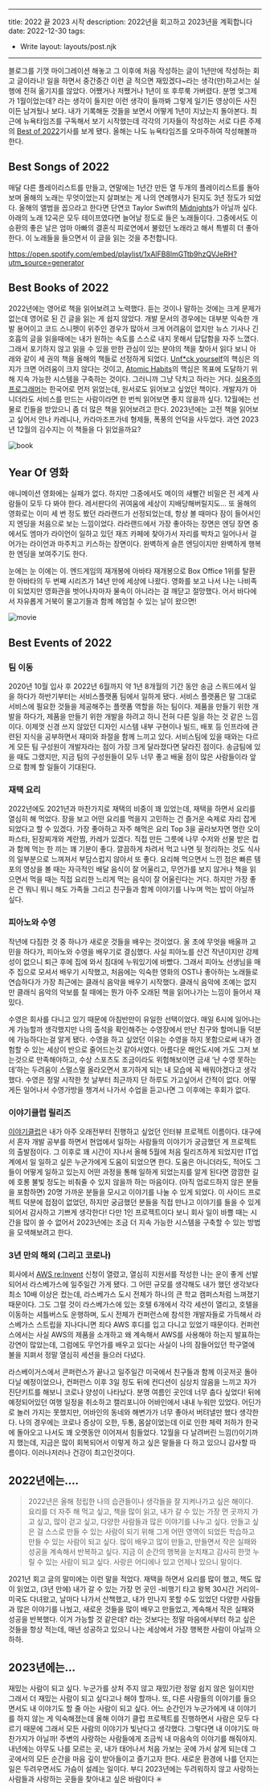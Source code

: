 ---
title: 2022 끝 2023 시작
description: 2022년을 회고하고 2023년을 계획합니다
date: 2022-12-30
tags:
  - Write
layout: layouts/post.njk
------

블로그를 기껏 마이그레이션 해놓고 그 이후에 처음 작성하는 글이 1년만에 작성하는 회고 글이라니! 일을 하면서 중간중간 이런 글 적으면 재밌겠다~라는 생각(만)하고서는 실행에 전혀 옮기지를 않았다. 어쨌거나 저쨌거나 1년이 또 후루룩 가버렸다. 분명 엊그제가 1월이었는데? 라는 생각이 들지만 이런 생각이 들까봐 그렇게 일기든 영상이든 사진이든 남겨뒀나 보다. 내가 기록해둔 것들을 보면서 어떻게 1년이 지났는지 돌아본다. 최근에 뉴욕타임즈를 구독해서 보기 시작했는데 각각의 기자들이 작성하는 서로 다른 주제의 [Best of 2022](https://www.nytimes.com/spotlight/best-of)기사를 보게 됐다. 올해는 나도 뉴욕타임즈를 오마주하여 작성해볼까 한다. 

## Best Songs of 2022

매달 다른 플레이리스트를 만들고, 연말에는 1년간 만든 열 두개의 플레이리스트를 돌아보며 올해의 노래는 무엇이었는지 살펴보는 게 나의 연례행사가 된지도 3년 정도가 되었다. 올해의 앨범을 꼽으라고 한다면 단연코 Taylor Swift의 [Midnights](https://open.spotify.com/album/151w1FgRZfnKZA9FEcg9Z3?si=Y5o8MD9pSF6FoA23HATfHA)가 아닐까 싶다. 아래의 노래 12곡은 모두 테이프였다면 늘어날 정도로 들은 노래들이다. 그중에서도 이승환의 좋은 날은 엄마 아빠의 결혼식 피로연에서 불렀던 노래라고 해서 특별히 더 좋아한다. 이 노래들을 들으면서 이 글을 읽는 것을 추천합니다. 

https://open.spotify.com/embed/playlist/1xAlFB8ImGTtb9hzQVJeRH?utm_source=generator

## Best Books of 2022

2022년에는 영어로 책을 읽어보려고 노력했다. 듣는 것이나 말하는 것에는 크게 문제가 없는데 영어로 된 긴 글을 읽는 게 쉽지 않았다. 개발 문서의 경우에는 대부분 익숙한 개발 용어이고 코드 스니펫이 위주인 경우가 많아서 크게 어려움이 없지만 뉴스 기사나 긴 호흡의 글을 읽을때에는 내가 원하는 속도를 스스로 내지 못해서 답답함을 자주 느꼈다. 그래서 포기하지 않고 읽을 수 있을 만한 관심이 있는 분야의 책을 찾아서 읽다 보니 아래와 같이 세 권의 책을 올해의 책들로 선정하게 되었다. [Unf*ck yourself](https://www.amazon.com/Unfu-Yourself-Your-Head-into/dp/0062803832)의 핵심은 의지가 크면 어려움이 크지 않다는 것이고, [Atomic Habits](https://www.amazon.com/Atomic-Habits-Proven-Build-Break/dp/0735211299)의 핵심은 목표에 도달하기 위해 지속 가능한 시스템을 구축하는 것이다. 그러니까 그냥 닥치고 하라는 거다. [실용주의 프로그래머](https://www.amazon.com/Pragmatic-Programmer-journey-mastery-Anniversary/dp/0135957052)는 한국어로 먼저 읽었는데, 원서로도 읽어보고 싶었던 책이다. 개발자가 아니더라도 서비스를 만드는 사람이라면 한 번씩 읽어보면 좋지 않을까 싶다. 12월에는 선물로 킨들을 받았으니 좀 더 많은 책을 읽어보려고 한다. 2023년에는 고전 책을 읽어보고 싶어서 안나 카레니나, 카라마조프가네 형제들, 폭풍의 언덕을 사두었다. 과연 2023년 12월의 김수지는 이 책들을 다 읽었을까요?

![book](https://user-images.githubusercontent.com/40863240/210344143-c8bab7c1-7321-4603-b5fd-f58cb2509fc1.jpg)

## Year Of 영화
애니메이션 영화에는 실패가 없다. 하지만 그중에서도 메이의 새빨간 비밀은 전 세계 사람들이 모두 다 봐야 한다. 레서판다의 귀여움에 세상이 지배당해버릴지도... 또 올해의 영화로는 이미 세 번 정도 봤던 라라랜드가 선정되었는데, 항상 볼 때마다 잠이 들어서인지 엔딩을 처음으로 보는 느낌이었다. 라라랜드에서 가장 좋아하는 장면은 엔딩 장면 중에서도 엠마가 라이언이 일하고 있던 재즈 카페에 찾아가서 자리를 박차고 일어나서 걸어가는 라이언과 마주치고 키스하는 장면이다. 완벽하게 슬픈 엔딩이지만 완벽하게 행복한 엔딩을 보여주기도 한다.

눈에는 눈 이에는 이. 엔드게임의 재개봉에 아바타 재개봉으로 Box Office 1위를 탈환한 아바타의 두 번째 시리즈가 14년 만에 세상에 나왔다. 영화를 보고 나서 나는 나비족이 되었지만 영화관을 벗어나자마자 물속이 아니라는 걸 깨닫고 절망했다. 어서 바다에서 자유롭게 거북이 물고기들과 함께 헤엄칠 수 있는 날이 왔으면! 

![movie](https://user-images.githubusercontent.com/40863240/210344161-65bedb99-4cd7-4a49-89f6-702ca74d1737.jpg)

## Best Events of 2022

### 팀 이동

2020년 10월 입사 후 2022년 6월까지 약 1년 8개월의 기간 동안 송금 스쿼드에서 일을 하다가 하반기부터는 서비스플랫폼 팀에서 일하게 됐다. 서비스 플랫폼은 말 그대로 서비스에 필요한 것들을 제공해주는 플랫폼 역할을 하는 팀이다. 제품을 만들기 위한 개발을 하다가, 제품을 만들기 위한 개발을 하려고 하니 전혀 다른 일을 하는 것 같은 느낌이다. 이제껏 신경 쓰지 않았던 디자인 시스템 내부 구현이나 빌드, 배포 등 인프라에 관련된 지식을 공부하면서 재미와 좌절을 함께 느끼고 있다. 서비스팀에 있을 때와는 다르게 모든 팀 구성원이 개발자라는 점이 가장 크게 달라졌다면 달라진 점이다. 송금팀에 있을 때도 그랬지만, 지금 팀의 구성원들이 모두 너무 좋고 배울 점이 많은 사람들이라 앞으로 함께 할 일들이 기대된다.

### 재택 요리

2022년에도 2021년과 마찬가지로 재택의 비중이 꽤 있었는데, 재택을 하면서 요리를 열심히 해 먹었다. 장을 보고 어떤 요리를 먹을지 고민하는 건 즐거운 숙제로 자리 잡게 되었다고 할 수 있겠다. 가장 좋아하고 자주 해먹은 요리 Top 3을 골라보자면 명란 오이 파스타, 된장찌개와 계란찜, 카레가 있겠다. 직접 만든 그릇에 나무 수저와 선물 받은 컵과 함께 먹는 한 끼는 꽤 기분이 좋다. 깔끔하게 차려서 먹고 나면 뒷 정리하는 것도 식사의 일부분으로 느껴져서 부담스럽지 않아서 또 좋다. 요리해 먹으면서 느낀 점은 빠른 템포의 영상을 볼 때는 자극적인 배달 음식이 잘 어울리고, 무언가를 보지 않거나 책을 읽으면서 먹을 때는 직접 요리한 느리게 먹는 음식이 잘 어울린다는 거다. 하지만 가장 좋은 건 뭐니 뭐니 해도 가족들 그리고 친구들과 함께 이야기를 나누며 먹는 밥이 아닐까 싶다. 

### 피아노와 수영

작년에 다짐한 것 중 하나가 새로운 것들을 배우는 것이었다. 올 초에 무엇을 배울까 고민을 하다가, 피아노와 수영을 배우기로 결심했다. 사실 피아노를 산건 작년이지만 강제성이 없으니 퇴근 후에 집에 와서 침대에 누워있기에 바빴다. 그래서 피아노 선생님을 매주 집으로 모셔서 배우기 시작했고, 처음에는 익숙한 영화의 OST나 좋아하는 노래들로 연습하다가 가장 최근에는 클래식 음악을 배우기 시작했다. 클래식 음악에 조예는 없지만 클래식 음악의 악보를 칠 때에는 뭔가 아주 오래된 책을 읽어나가는 느낌이 들어서 재밌다. 

수영은 회사를 다니고 있기 때문에 아침반만이 유일한 선택이었다. 매일 6시에 일어나는게 가능할까 생각했지만 나의 출석을 확인해주는 수영장에서 만난 친구와 할머니들 덕분에 가능하다는걸 알게 됐다. 수영을 하고 싶었던 이유는 수영을 하지 못함으로써 내가 경험할 수 있는 세상이 반으로 줄어드는것 같아서였다. 아름다운 해안도시에 가도 그저 보는것으로 만족해야하고, 수상 스포츠도 조금이라도 위험해보이면 금새 ‘난 수영 못하는데’하는 두려움이 스멀스멀 올라오면서 포기하게 되는 내 모습에 꼭 배워야겠다고 생각했다. 수영은 정말 시작한 첫 날부터 최근까지 단 하루도 가고싶어서 간적이 없다. 어떻게든 일어나서 수영가방을 챙겨서 나가서 수업을 듣고나면 그 이후에는 후회가 없다. 

### 이야기클럽 릴리즈

[이야기클럽](https://www.iyagi.club/)은 내가 아주 오래전부터 진행하고 싶었던 인터뷰 프로젝트 이름이다. 대구에서 혼자 개발 공부를 하면서 현업에서 일하는 사람들의 이야기가 궁금했던 게 프로젝트의 출발점이다. 그 이후로 꽤 시간이 지나서 올해 5월에 처음 릴리즈하게 되었지만 IT업계에서 일 일하고 싶은 누군가에게 도움이 되었으면 한다. 도움은 아니더라도, 적어도 그들이 어떻게 일하고 있는지 어떤 과정을 통해 일하게 되었는지를 알게 된다면 깜깜한 길에 호롱 불빛 정도는 비춰줄 수 있지 않을까 하는 마음이다. (아직 업로드하지 않은 분들을 포함하면) 20명 가까운 분들을 모시고 이야기를 나눌 수 있게 되었다. 이 사이드 프로젝트 덕분에 접점이 없었던, 하지만 궁금했던 분들을 직접 만나고 이야기를 들을 수 있게 되어서 감사하고 기쁘게 생각한다! 다만 1인 프로젝트이다 보니 회사 일이 바쁠 때는 시간을 많이 쓸 수 없어서 2023년에는 조금 더 지속 가능한 시스템을 구축할 수 있는 방법을 모색해보려고 한다.

### 3년 만의 해외 (그리고 코로나)

회사에서 [AWS re:Invent](https://reinvent.awsevents.com/) 신청이 열렸고, 열심히 지원서를 작성한 나는 운이 좋게 선발되어서 라스베가스에 일주일간 가게 됐다. 그 어떤 규모를 생각해도 내가 했던 생각보다 최소 10배 이상은 컸는데, 라스베가스 도시 전체가 하나의 큰 학교 캠퍼스처럼 느껴졌기 때문이다. 그도 그럴 것이 라스베가스에 있는 호텔 6개에서 각각 세션이 열리고, 호텔을 이동하는 셔틀버스도 운행하며, 도시 전체가 컨퍼런스에 참석한 개발자들로 가득해서 라스베가스 스트립을 지나다니면 죄다 AWS 후디를 입고 다니고 있었기 때문이다. 컨퍼런스에서는 사실 AWS의 제품을 소개하고 왜 계속해서 AWS를 사용해야 하는지 발표하는 강연이 많았는데, 그럼에도 무언가를 배우고 있다는 사실이 나의 잠들어있던 학구열에 불을 지펴서 정말 열심히 세션을 들으러 다녔다.

라스베이거스에서 콘퍼런스가 끝나고 일주일간 미국에서 친구들과 함께 이곳저곳 돌아다닐 예정이었으나, 컨퍼런스 이후 3일 정도 뒤에 컨디션이 심상치 않음을 느끼고 자가진단키트를 해보니 코로나 양성이 나타났다. 분명 여름인 곳인데 너무 춥다 싶었다! 뒤에 예정되어있던 여행 일정을 취소하고 캘리포니아 어바인에서 내내 누워만 있었다. 어딘가로 놀러 가지는 못했지만, 어바인의 동네와 해변가가 너무 좋아서 버텨낼만 했다 생각한다. 나의 경우에는 코로나 증상이 오한, 두통, 몸살이었는데 이로 인한 체력 저하가 한국에 돌아오고 나서도 꽤 오랫동안 이어져서 힘들었다. 12월을 다 날려버린 느낌(!)이기까지 했는데, 지금은 많이 회복되어서 이렇게 하고 싶은 말들을 다 하고 있으니 감사할 따름이다. 이러나저러나 건강이 최고인것이다.

## 2022년에는….

> 2022년은 올해 정립한 나의 습관들이나 생각들을 잘 지켜나가고 싶은 해이다. 요리를 더 자주 해 먹고 싶고, 책을 많이 읽고, 내가 갈 수 있는 가장 먼 곳까지 가고 싶고, 많이 걷고 싶고, 다양한 사람들과 많은 이야기를 나누고 싶다. 만들고 싶은 걸 스스로 만들 수 있는 사람이 되기 위해 그게 어떤 영역이 되었든 학습하고 만들 수 있는 사람이 되고 싶다. 많이 배우고 많이 만들고, 만들면서 작은 실패와 성공을 계속해서 반복하고 싶다. 지금 이 순간의 행복을 눈치채고 감사히 한껏 누릴 수 있는 사람이 되고 싶다. 사랑은 어디에나 있고 언제나 있으니 말이다.

2021년 회고 글의 말미에는 이런 말을 적었다. 재택을 하면서 요리를 많이 했고, 책도 많이 읽었고, (3년 만에) 내가 갈 수 있는 가장 먼 곳인 -비행기 타고 왕복 30시간 거리의- 미국도 다녀왔고, 날마다 나가서 산책했고, 내가 만나지 못할 수도 있었던 다양한 사람들과 많은 이야기를 나눴고, 새로운 것들을 많이 배우고 만들었고, 계속해서 작은 실패와 성공을 반복했다. 이거 가능할 것 같은데? 라는 것보다는 정말 마음에서부터 하고 싶은 것들을 항상 적는데, 매년 성공하고 있으니 나는 세상에서 가장 행복한 사람이 아닐까 으하하.

## 2023년에는…

재밌는 사람이 되고 싶다. 누군가를 상처 주지 않고 재밌기란 정말 쉽지 않은 일이지만 그래서 더 재밌는 사람이 되고 싶다고나 해야 할까나. 또, 다른 사람들의 이야기를 들으면서도 내 이야기도 할 줄 아는 사람이 되고 싶다. 어느 순간인가 누군가에게 내 이야기를 하지 않는 게 익숙해졌는데 올해 이야기 클럽 프로젝트를 진행하면서 사람은 모두 다르기 때문에 그래서 모든 사람의 이야기가 빛난다고 생각했다. 그렇다면 내 이야기도 마찬가지가 아닐까! 주변의 사랑하는 사람들에게 조금씩 내 마음속의 이야기를 해줘야지. 내년에는 아무도 나를 모르는 곳, 내가 태어나서 처음 가보는 곳에 가서 살게 되는데 그곳에서의 모든 순간을 마음 깊이 받아들이고 즐기고자 한다. 새로운 환경에 나를 던지는 일은 두려우면서도 가슴이 설레는 일이다. 부디 2023년에는 두려워하지 않고 사랑하는 사람들과 사랑하는 곳들을 찾아내고 싶은 바람이다 ✳️

